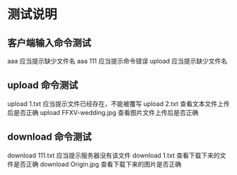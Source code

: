 # 测试说明

## 客户端输入命令测试

aaa 应当提示缺少文件名
aaa 111 应当提示命令错误
upload 应当提示缺少文件名

## upload 命令测试

upload 1.txt 应当提示文件已经存在，不能被覆写
upload 2.txt 查看文本文件上传后是否正确
upload FFXV-wedding.jpg 查看图片文件上传后是否正确

## download 命令测试

download 111.txt 应当提示服务器没有该文件
download 1.txt 查看下载下来的文件是否正确
download Origin.jpg 查看下载下来的图片是否正确
